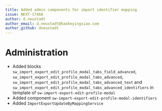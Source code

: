 ```yaml
---
title: Added admin components for import identifier mapping
issue: NEXT-17468
author: d.neustadt
author_email: d.neustadt@haokeyingxiao.com
author_github: dneustadt
---
```

# Administration
* Added blocks `sw_import_export_edit_profile_modal_tabs_field_advanced`, `sw_import_export_edit_profile_modal_tabs_advanced`, `sw_import_export_edit_profile_modal_tabs_advanced_text` and `sw_import_export_edit_profile_modal_tabs_advanced_identifiers` in template of `sw-import-export-edit-profile-modal`
* Added component `sw-import-export-edit-profile-modal-identifiers`
* Added `ImportExportUpdateByMappingService`
